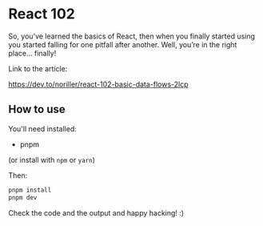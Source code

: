 # React 102

So, you’ve learned the basics of React, then when you finally started using you started falling for one pitfall after another. Well, you’re in the right place... finally!

Link to the article:

<https://dev.to/noriller/react-102-basic-data-flows-2lcp>

## How to use

You'll need installed:

- pnpm

(or install with `npm` or `yarn`)

Then:

```bash
pnpm install
pnpm dev
```

Check the code and the output and happy hacking! :)
